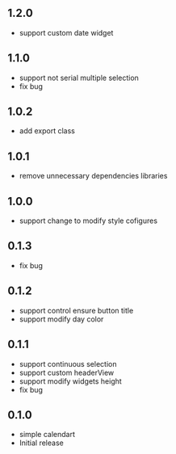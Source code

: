 <!--
 * @Author: zhengzeqin
 * @Date: 2022-07-24 16:01:24
 * @LastEditTime: 2022-10-04 13:09:25
 * @Description: 日历组件
-->
## 1.2.0
* support custom date widget
## 1.1.0
* support not serial multiple selection
* fix bug
## 1.0.2
* add export class
## 1.0.1
* remove unnecessary dependencies libraries
## 1.0.0
* support change to modify style cofigures
## 0.1.3
* fix bug

## 0.1.2
* support control ensure button title
* support modify day color
## 0.1.1

* support continuous selection
* support custom headerView 
* support modify widgets height
* fix bug

## 0.1.0

* simple calendart
* Initial release